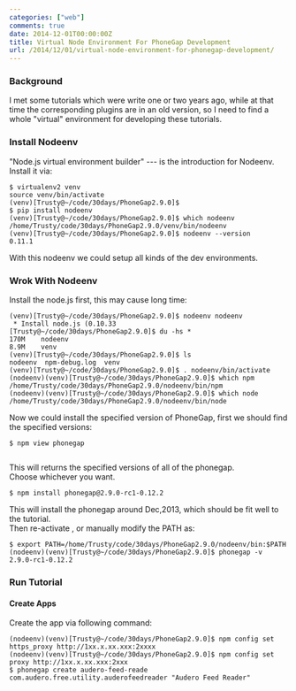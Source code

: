 ```yaml
---
categories: ["web"]
comments: true
date: 2014-12-01T00:00:00Z
title: Virtual Node Environment For PhoneGap Development
url: /2014/12/01/virtual-node-environment-for-phonegap-development/
---
```


### Background
I met some tutorials which were write one or two years ago, while at that time the corresponding plugins are in an old version, so I need to find a whole "virtual" environment for developing these tutorials.     
### Install Nodeenv
"Node.js virtual environment builder" --- is the introduction for Nodeenv.    
Install it via:    

```
$ virtualenv2 venv
source venv/bin/activate
(venv)[Trusty@~/code/30days/PhoneGap2.9.0]$ 
$ pip install nodeenv
(venv)[Trusty@~/code/30days/PhoneGap2.9.0]$ which nodeenv
/home/Trusty/code/30days/PhoneGap2.9.0/venv/bin/nodeenv
(venv)[Trusty@~/code/30days/PhoneGap2.9.0]$ nodeenv --version
0.11.1

```
With this nodeenv we could setup all kinds of the dev environments.   
### Wrok With Nodeenv
Install the node.js first, this may cause long time:    

```
(venv)[Trusty@~/code/30days/PhoneGap2.9.0]$ nodeenv nodeenv 
 * Install node.js (0.10.33 
[Trusty@~/code/30days/PhoneGap2.9.0]$ du -hs *
170M    nodeenv
8.9M    venv
(venv)[Trusty@~/code/30days/PhoneGap2.9.0]$ ls
nodeenv  npm-debug.log  venv
(venv)[Trusty@~/code/30days/PhoneGap2.9.0]$ . nodeenv/bin/activate 
(nodeenv)(venv)[Trusty@~/code/30days/PhoneGap2.9.0]$ which npm
/home/Trusty/code/30days/PhoneGap2.9.0/nodeenv/bin/npm
(nodeenv)(venv)[Trusty@~/code/30days/PhoneGap2.9.0]$ which node
/home/Trusty/code/30days/PhoneGap2.9.0/nodeenv/bin/node

```
Now we could install the specified version of PhoneGap, first we should find the specified versions:    

```
$ npm view phonegap


```
This will returns the specified versions of all of the phonegap.     
Choose whichever you want.    

```
$ npm install phonegap@2.9.0-rc1-0.12.2

```
This will install the phonegap around Dec,2013, which should be fit well to the tutorial.        
Then re-activate , or manually modify the PATH as:   

```
$ export PATH=/home/Trusty/code/30days/PhoneGap2.9.0/nodeenv/bin:$PATH
(nodeenv)(venv)[Trusty@~/code/30days/PhoneGap2.9.0]$ phonegap -v
2.9.0-rc1-0.12.2

```

### Run Tutorial
#### Create Apps
Create the app via following command:   

```
(nodeenv)(venv)[Trusty@~/code/30days/PhoneGap2.9.0]$ npm config set https_proxy http://1xx.x.xx.xxx:2xxxx
(nodeenv)(venv)[Trusty@~/code/30days/PhoneGap2.9.0]$ npm config set proxy http://1xx.x.xx.xxx:2xxx
$ phonegap create audero-feed-reade com.audero.free.utility.auderofeedreader "Audero Feed Reader"

```

